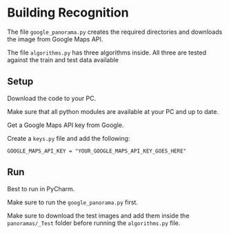 # Building Recognition

The file `google_panorama.py` creates the required directories and downloads the image from Google Maps API.

The file `algorithms.py` has three algorithms inside. All three are tested against the train and test data available 

## Setup 

Download the code to your PC.

Make sure that all python modules are available at your PC and up to date.

Get a Google Maps API key from Google.

Create a `keys.py` file and add the following: 

`GOOGLE_MAPS_API_KEY = "YOUR_GOOGLE_MAPS_API_KEY_GOES_HERE"`

## Run

Best to run in PyCharm. 

Make sure to run the `google_panorama.py` first. 

Make sure to download the test images and add them inside the `panoramas/_Test` folder before running the `algorithms.py` file.
